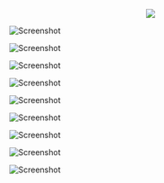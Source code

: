 <p align="center"> 
<img src="https://github.com/MSkall/Models/blob/master/Maya/Car/murcI_persp_view.jpg">
</p>

![Screenshot](https://github.com/MSkall/Models/blob/master/Maya/Car/murcI_persp_view.jpg)

![Screenshot](https://github.com/MSkall/Models/blob/master/Maya/Car/murci_back_view.jpg)

![Screenshot](https://github.com/MSkall/Models/blob/master/Maya/Car/murci_front_view.jpg)

![Screenshot](https://github.com/MSkall/Models/blob/master/Maya/Car/murci_persp_back_view.jpg)

![Screenshot](https://github.com/MSkall/Models/blob/master/Maya/Car/murci_side_view.jpg)

![Screenshot](https://github.com/MSkall/Models/blob/master/Maya/Car/murci_top_view.jpg)

![Screenshot](https://github.com/MSkall/Models/blob/master/Maya/Car/murcielago_scene1.jpg)

![Screenshot](https://github.com/MSkall/Models/blob/master/Maya/Car/UV_snapshot5.jpg)

![Screenshot](https://github.com/MSkall/Models/blob/master/Maya/Car/murcielago_texture.jpg)
